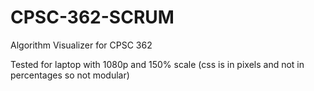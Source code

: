 # CPSC-362-SCRUM

Algorithm Visualizer for CPSC 362

Tested for laptop with 1080p and 150% scale (css is in pixels and not in percentages so not modular)
